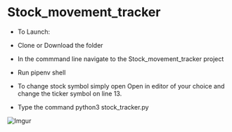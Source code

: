 # Stock_movement_tracker

* To Launch:

* Clone or Download the folder

* In the commmand line navigate to the Stock_movement_tracker project

* Run pipenv shell

* To change stock symbol simply open Open in editor of your choice and change the ticker symbol on line 13.

* Type the command python3 stock_tracker.py



![Imgur](https://i.imgur.com/ZXAPmmM.png)
